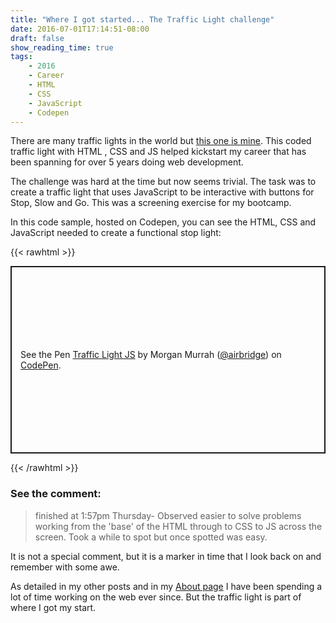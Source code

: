 ```yaml
---
title: "Where I got started... The Traffic Light challenge"
date: 2016-07-01T17:14:51-08:00
draft: false
show_reading_time: true
tags: 
    - 2016
    - Career
    - HTML
    - CSS
    - JavaScript
    - Codepen
---
```


There are many traffic lights in the world but [this one is mine](https://codepen.io/airbridge/pen/oLBvYr). This coded traffic light with HTML , CSS and JS helped kickstart my career that has been spanning for over 5 years doing web development. 

The challenge was hard at the time but now seems trivial. The task was to create a traffic light that uses JavaScript to be interactive with buttons for Stop, Slow and Go. This was a screening exercise for my bootcamp. 

In this code sample, hosted on Codepen, you can see the HTML, CSS and JavaScript needed to create a functional stop light:

{{< rawhtml >}}
<p class="codepen" data-height="300" data-default-tab="html,result" data-slug-hash="oLBvYr" data-user="airbridge" style="height: 300px; box-sizing: border-box; display: flex; align-items: center; justify-content: center; border: 2px solid; margin: 1em 0; padding: 1em;">
  <span>See the Pen <a href="https://codepen.io/airbridge/pen/oLBvYr">
  Traffic Light JS</a> by Morgan Murrah (<a href="https://codepen.io/airbridge">@airbridge</a>)
  on <a href="https://codepen.io">CodePen</a>.</span>
</p>
<script async src="https://cpwebassets.codepen.io/assets/embed/ei.js"></script>
{{< /rawhtml >}}

### See the comment:

>  finished at 1:57pm Thursday-
Observed easier to solve problems working from the 'base' of the HTML through to CSS to JS across the screen. Took a while to spot but once spotted was easy.

It is not a special comment, but it is a marker in time that I look back on and remember with some awe.

As detailed in my other posts and in my [About page](/about) I have been spending a lot of time working on the web ever since. But the traffic light is part of where I got my start.

